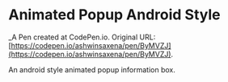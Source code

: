 # Animated Popup Android Style
 _A Pen created at CodePen.io. Original URL: [https://codepen.io/ashwinsaxena/pen/ByMVZJ](https://codepen.io/ashwinsaxena/pen/ByMVZJ).

 An android style animated popup information box.